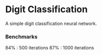 # Digit Classification

A simple digit classification neural network.<br />

### Benchmarks

84% : 500 iterations
87% : 1000 iterations
